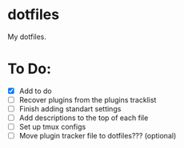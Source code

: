 # dotfiles
My dotfiles.

# To Do:
- [x] Add to do
- [ ] Recover plugins from the plugins tracklist
- [ ] Finish adding standart settings
- [ ] Add descriptions to the top of each file
- [ ] Set up tmux configs
- [ ] Move plugin tracker file to dotfiles??? (optional)
